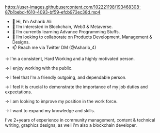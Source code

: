 https://user-images.githubusercontent.com/102221198/193468308-87b1bebd-f610-4093-bf59-efcb973ec38d.mp4

- 👋 Hi, I’m Asharib Ali
- 👀 I’m interested in Blockchain, Web3 & Metaverse.
- 🌱 I’m currently learning Advance Programming Stuffs.
- 💞️ I’m looking to collaborate on Products Development, Management & Designs.
- 📫 Reach me via Twitter DM (@Asharib_4)

→ I'm a consistent, Hard Working and a highly motivated person.

→ I enjoy working with the public.

→ I feel that I'm a friendly outgoing, and dependable person.

→ I feel it is crucial to demonstrate the importance of my job duties and
expectations.

→ I am looking to improve my position in the work force.

→ I want to expand my knowledge and skills.

I've 2+years of experience in community management,
content & technical writing, graphics designs, as well
i'm also a blockchain developer.
